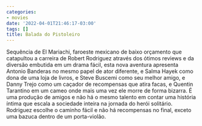 ```yaml
---
categories:
- movies
date: '2022-04-01T21:46:17-03:00'
tags: []
title: Balada do Pistoleiro
---
```


Sequência de El Mariachi, faroeste mexicano de baixo orçamento que catapultou a carreira de Robert Rodriguez através dos ótimos reviews e da diversão embutida em um drama fácil, esta nova aventura apresenta Antonio Banderas no mesmo papel de ator diferente, e Salma Hayek como dona de uma loja de livros, e Steve Buscemi como seu melhor amigo, e Danny Trejo como um caçador de recompensas que atira facas, e Quentin Tarantino em um cameo onde mais uma vez ele morre de forma bizarra. É uma produção de amigos e não há o mesmo talento em contar uma história íntima que escala a sociedade inteira na jornada do herói solitário. Rodriguez escolhe o caminho fácil e não há recompensas no final, exceto uma bazuca dentro de um porta-violão.